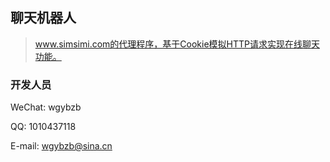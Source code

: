 
## 聊天机器人

> www.simsimi.com的代理程序，基于Cookie模拟HTTP请求实现在线聊天功能。

### 开发人员

WeChat: wgybzb

QQ: 1010437118

E-mail: wgybzb@sina.cn